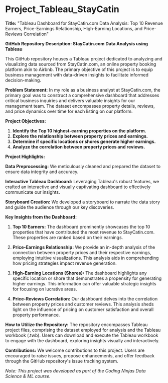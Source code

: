 # Project_Tableau_StayCatin
**Title:** "Tableau Dashboard for StayCatin.com Data Analysis: Top 10 Revenue Earners, Price-Earnings Relationship, High-Earning Locations, and Price-Reviews Correlation"

**GitHub Repository Description: StayCatin.com Data Analysis using Tableau**

This GitHub repository houses a Tableau project dedicated to analyzing and visualizing data sourced from StayCatin.com, an online property booking platform akin to Airbnb. The primary objective of this project is to equip business management with data-driven insights to facilitate informed decision-making.

**Problem Statement:** In my role as a business analyst at StayCatin.com, the primary goal was to construct a comprehensive dashboard that addresses critical business inquiries and delivers valuable insights for our management team. The dataset encompasses property details, reviews, and price dynamics over time for each listing on our platform.

**Project Objectives:**

1. **Identify the Top 10 highest-earning properties on the platform.**
2. **Explore the relationship between property prices and earnings.**
3. **Determine if specific locations or shores generate higher earnings.**
4. **Analyze the correlation between property prices and reviews.**

**Project Highlights:**

**Data Preprocessing:** We meticulously cleaned and prepared the dataset to ensure data integrity and accuracy.

**Interactive Tableau Dashboard:** Leveraging Tableau's robust features, we crafted an interactive and visually captivating dashboard to effectively communicate our insights.

**Storyboard Creation:** We developed a storyboard to narrate the data story and guide the audience through our key discoveries.

**Key Insights from the Dashboard:**

1. **Top 10 Earners:** The dashboard prominently showcases the top 10 properties that have contributed the most revenue to StayCatin.com. These properties are ranked based on their earnings.

2. **Price-Earnings Relationship:** We provide an in-depth analysis of the connection between property prices and their respective earnings, employing intuitive visualizations. This analysis aids in comprehending how pricing strategies impact revenue generation.

3. **High-Earning Locations (Shores):** The dashboard highlights any specific location or shore that demonstrates a propensity for generating higher earnings. This information can offer valuable strategic insights for focusing on lucrative areas.

4. **Price-Reviews Correlation:** Our dashboard delves into the correlation between property prices and customer reviews. This analysis sheds light on the influence of pricing on customer satisfaction and overall property performance.

**How to Utilize the Repository:** The repository encompasses Tableau project files, comprising the dataset employed for analysis and the Tableau workbook (.twb). Users can download and execute the Tableau workbook to engage with the dashboard, exploring insights visually and interactively.

**Contributions:** We welcome contributions to this project. Users are encouraged to raise issues, propose enhancements, and offer feedback through the GitHub repository's issue tracking system.

*Note: This project was developed as part of the Coding Ninjas Data Science & ML course.*
